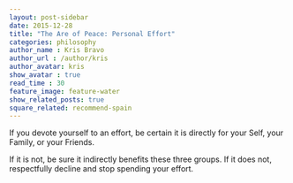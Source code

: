 ```yaml
---
layout: post-sidebar
date: 2015-12-28
title: "The Are of Peace: Personal Effort"
categories: philosophy
author_name : Kris Bravo
author_url : /author/kris
author_avatar: kris
show_avatar : true
read_time : 30
feature_image: feature-water
show_related_posts: true
square_related: recommend-spain
---
```


If you devote yourself to an effort, be certain it is directly for your Self, your Family, or your Friends.

If it is not, be sure it indirectly benefits these three groups. If it does not, respectfully decline and stop spending your effort.
